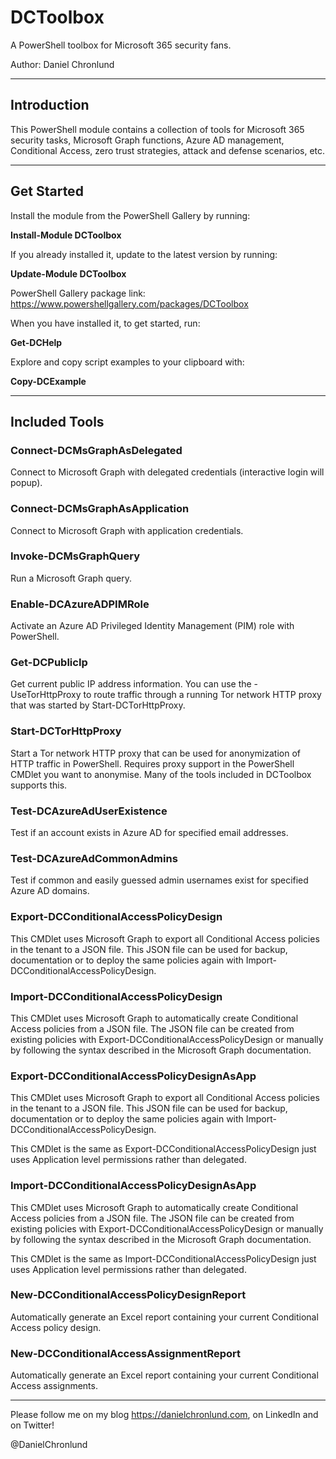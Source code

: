 # DCToolbox

A PowerShell toolbox for Microsoft 365 security fans.

Author: Daniel Chronlund

---------------------------------------------------

<h2>Introduction</h2>

This PowerShell module contains a collection of tools for Microsoft 365 security tasks, Microsoft Graph functions, Azure AD management, Conditional Access, zero trust strategies, attack and defense scenarios, etc.

---------------------------------------------------

<h2>Get Started</h2>

Install the module from the PowerShell Gallery by running:

<b>Install-Module DCToolbox</b>

If you already installed it, update to the latest version by running:

<b>Update-Module DCToolbox</b>

PowerShell Gallery package link: https://www.powershellgallery.com/packages/DCToolbox

When you have installed it, to get started, run:

<b>Get-DCHelp</b>

Explore and copy script examples to your clipboard with:

<b>Copy-DCExample</b>

---------------------------------------------------

<h2>Included Tools</h2>

<h3>Connect-DCMsGraphAsDelegated</h3>

Connect to Microsoft Graph with delegated credentials (interactive login will popup).

<h3>Connect-DCMsGraphAsApplication</h3>

Connect to Microsoft Graph with application credentials.

<h3>Invoke-DCMsGraphQuery</h3>

Run a Microsoft Graph query.

<h3>Enable-DCAzureADPIMRole</h3>

Activate an Azure AD Privileged Identity Management (PIM) role with PowerShell.

<h3>Get-DCPublicIp</h3>

Get current public IP address information. You can use the -UseTorHttpProxy to route traffic through a running Tor network HTTP proxy that was started by Start-DCTorHttpProxy.

<h3>Start-DCTorHttpProxy</h3>

Start a Tor network HTTP proxy that can be used for anonymization of HTTP traffic in PowerShell. Requires proxy support in the PowerShell CMDlet you want to anonymise. Many of the tools included in DCToolbox supports this.

<h3>Test-DCAzureAdUserExistence</h3>

Test if an account exists in Azure AD for specified email addresses.

<h3>Test-DCAzureAdCommonAdmins</h3>

Test if common and easily guessed admin usernames exist for specified Azure AD domains.

<h3>Export-DCConditionalAccessPolicyDesign</h3>

This CMDlet uses Microsoft Graph to export all Conditional Access policies in the tenant to a JSON file. This JSON file can be used for backup, documentation or to deploy the same policies again with Import-DCConditionalAccessPolicyDesign.

<h3>Import-DCConditionalAccessPolicyDesign</h3>

This CMDlet uses Microsoft Graph to automatically create Conditional Access policies from a JSON file. The JSON file can be created from existing policies with Export-DCConditionalAccessPolicyDesign or manually by following the syntax described in the Microsoft Graph documentation.

<h3>Export-DCConditionalAccessPolicyDesignAsApp</h3>

This CMDlet uses Microsoft Graph to export all Conditional Access policies in the tenant to a JSON file. This JSON file can be used for backup, documentation or to deploy the same policies again with Import-DCConditionalAccessPolicyDesign.

This CMDlet is the same as Export-DCConditionalAccessPolicyDesign just uses Application level permissions rather than delegated. 

<h3>Import-DCConditionalAccessPolicyDesignAsApp</h3>

This CMDlet uses Microsoft Graph to automatically create Conditional Access policies from a JSON file. The JSON file can be created from existing policies with Export-DCConditionalAccessPolicyDesign or manually by following the syntax described in the Microsoft Graph documentation.

This CMDlet is the same as Import-DCConditionalAccessPolicyDesign just uses Application level permissions rather than delegated. 

<h3>New-DCConditionalAccessPolicyDesignReport</h3>

Automatically generate an Excel report containing your current Conditional Access policy design.

<h3>New-DCConditionalAccessAssignmentReport</h3>

Automatically generate an Excel report containing your current Conditional Access assignments.

---------------------------------------------------

Please follow me on my blog https://danielchronlund.com, on LinkedIn and on Twitter!

@DanielChronlund
